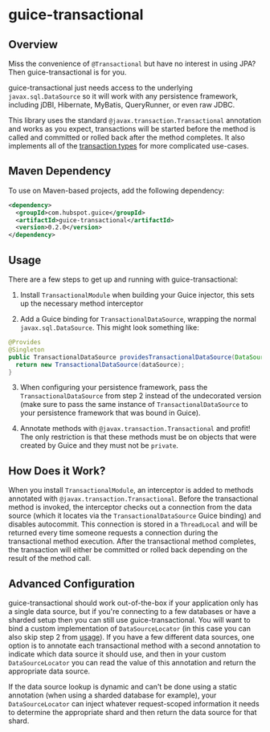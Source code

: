 # guice-transactional

## Overview

Miss the convenience of `@Transactional` but have no interest in using JPA? Then guice-transactional is for you.

guice-transactional just needs access to the underlying `javax.sql.DataSource` so it will work with any persistence framework,
including jDBI, Hibernate, MyBatis, QueryRunner, or even raw JDBC.

This library uses the standard `@javax.transaction.Transactional` annotation and works as you expect, transactions will be
started before the method is called and committed or rolled back after the method completes. It also implements all of the
[transaction types](http://docs.oracle.com/javaee/7/api/javax/transaction/Transactional.TxType.html#enum.constant.summary) for more complicated
use-cases. 

## Maven Dependency

To use on Maven-based projects, add the following dependency:

```xml
<dependency>
  <groupId>com.hubspot.guice</groupId>
  <artifactId>guice-transactional</artifactId>
  <version>0.2.0</version>
</dependency>
```

## Usage

There are a few steps to get up and running with guice-transactional:

1. Install `TransactionalModule` when building your Guice injector, this sets up the necessary method interceptor

2. Add a Guice binding for `TransactionalDataSource`, wrapping the normal `javax.sql.DataSource`. This might look something like:

  ```java
  @Provides
  @Singleton
  public TransactionalDataSource providesTransactionalDataSource(DataSource dataSource) {
    return new TransactionalDataSource(dataSource);
  }
  ```

3. When configuring your persistence framework, pass the `TransactionalDataSource` from step 2 instead of the undecorated
version (make sure to pass the same instance of `TransactionalDataSource` to your persistence framework that was bound in 
Guice).

4. Annotate methods with `@javax.transaction.Transactional` and profit! The only restriction is that these methods must be on
objects that were created by Guice and they must not be `private`.

## How Does it Work?

When you install `TransactionalModule`, an interceptor is added to methods annotated with `@javax.transaction.Transactional`. 
Before the transactional method is invoked, the interceptor checks out a connection from the data source (which it locates via
the `TransactionalDataSource` Guice binding) and disables autocommit. This connection is stored in a `ThreadLocal` and will be
returned every time someone requests a connection during the transactional method execution. After the transactional method
completes, the transaction will either be committed or rolled back depending on the result of the method call.

## Advanced Configuration

guice-transactional should work out-of-the-box if your application only has a single data source, but if you're connecting to
a few databases or have a sharded setup then you can still use guice-transactional. You will want to bind a custom
implementation of `DataSourceLocator` (in this case you can also skip step 2 from [usage](#usage)). If you have a few 
different data sources, one option is to annotate each transactional method with a second annotation to indicate which data
source it should use, and then in your custom `DataSourceLocator` you can read the value of this annotation and return the
appropriate data source. 

If the data source lookup is dynamic and can't be done using a static annotation (when using a sharded database for example),
your `DataSourceLocator` can inject whatever request-scoped information it needs to determine the appropriate shard and then
return the data source for that shard.
